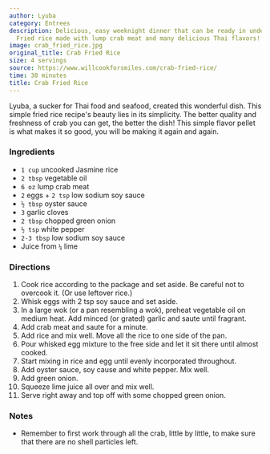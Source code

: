 ```yaml
---
author: Lyuba
category: Entrees
description: Delicious, easy weeknight dinner that can be ready in under 30 minutes.
  Fried rice made with lump crab meat and many delicious Thai flavors!
image: crab_fried_rice.jpg
original_title: Crab Fried Rice
size: 4 servings
source: https://www.willcookforsmiles.com/crab-fried-rice/
time: 30 minutes
title: Crab Fried Rice
---
```

Lyuba, a sucker for Thai food and seafood, created this wonderful dish. This simple fried rice recipe's beauty lies in its simplicity. The better quality and freshness of crab you can get, the better the dish! This simple flavor pellet is what makes it so good, you will be making it again and again.

### Ingredients

* `1 cup` uncooked Jasmine rice
* `2 tbsp` vegetable oil
* `6 oz` lump crab meat
* `2` eggs + `2 tsp` low sodium soy sauce
* `½ tbsp` oyster sauce
* `3` garlic cloves
* `2 tbsp` chopped green onion
* `½ tsp` white pepper
* `2-3 tbsp` low sodium soy sauce
* Juice from `¼` lime

### Directions

1. Cook rice according to the package and set aside. Be careful not to overcook it. (Or use leftover rice.)
2. Whisk eggs with 2 tsp soy sauce and set aside.
3. In a large wok (or a pan resembling a wok), preheat vegetable oil on medium heat. Add minced (or grated) garlic and saute until fragrant.
4. Add crab meat and saute for a minute.
5. Add rice and mix well. Move all the rice to one side of the pan.
6. Pour whisked egg mixture to the free side and let it sit there until almost cooked.
7. Start mixing in rice and egg until evenly incorporated throughout.
8. Add oyster sauce, soy cause and white pepper. Mix well.
9. Add green onion.
10. Squeeze lime juice all over and mix well.
11. Serve right away and top off with some chopped green onion.

### Notes

- Remember to first work through all the crab, little by little, to make sure that there are no shell particles left.